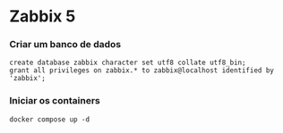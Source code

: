 # Zabbix 5

### Criar um banco de dados
    create database zabbix character set utf8 collate utf8_bin;
    grant all privileges on zabbix.* to zabbix@localhost identified by 'zabbix';
### Iniciar os containers
    docker compose up -d